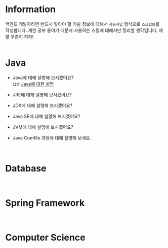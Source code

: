 # Information

백엔드 개발자라면 반드시 알아야 할 기술 정보에 대해서 `자문자답` 형식으로 `스크립트`를 작성합니다. 개인 공부 용이기 때문에 사용하는 스킬에 대해서만 정리할 생각입니다. 제발 꾸준히 하자!
<br><br>

# Java
- Java에 대해 설명해 보시겠어요?<br>
`답변` <a href="https://github.com/kdmgo/backend-script/blob/main/Java/Java%EC%97%90%20%EB%8C%80%ED%95%9C%20%EC%84%A4%EB%AA%85.md">Java에 대한 설명</a>

- JRE에 대해 설명해 보시겠어요?

- JDK에 대해 설명해 보시겠어요?

- Java SE에 대해 설명해 보시겠어요?

- JVM에 대해 설명해 보시겠어요?

- Java Comfile 과정에 대해 설명해 보세요.

<br>

# Database
<br>

# Spring Framework
<br>

# Computer Science
<br>

